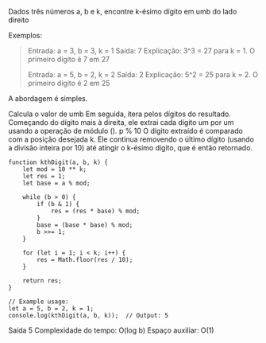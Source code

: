 Dados três números a, b e k, encontre k-ésimo dígito em umb do lado direito

Exemplos:
> Entrada: a = 3, b = 3, k = 1
> Saída: 7
> Explicação: 3^3 = 27 para k = 1. O primeiro dígito é 7 em 27
> 
> Entrada: a = 5, b = 2, k = 2
> Saída: 2
> Explicação: 5^2 = 25 para k = 2. O primeiro dígito é 2 em 25


A abordagem é simples.

Calcula o valor de umb
Em seguida, itera pelos dígitos do resultado. Começando do dígito mais à direita, ele extrai cada dígito um por um usando a operação de módulo (). p % 10
O dígito extraído é comparado com a posição desejada k. Ele continua removendo o último dígito (usando a divisão inteira por 10) até atingir o k-ésimo dígito, que é então retornado.

```
function kthDigit(a, b, k) {
    let mod = 10 ** k;
    let res = 1;
    let base = a % mod;

    while (b > 0) {
        if (b & 1) {
            res = (res * base) % mod;
        }
        base = (base * base) % mod;
        b >>= 1;
    }

    for (let i = 1; i < k; i++) {
        res = Math.floor(res / 10);
    }

    return res;
}

// Example usage:
let a = 5, b = 2, k = 1;
console.log(kthDigit(a, b, k));  // Output: 5
```

Saída
5
Complexidade do tempo: O(log b)
Espaço auxiliar: O(1)

